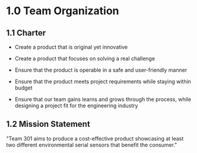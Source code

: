 # 1.0 Team Organization 

## 1.1 Charter 

* Create a product that is original yet innovative

* Create a product that focuses on solving a real challenge

* Ensure that the product is operable in a safe and user-friendly manner

* Ensure that the product meets project requirements while staying within budget

* Ensure that our team gains learns and grows through the process, while designing a project fit for the engineering industry

## 1.2 Mission Statement 

"Team 301 aims to produce a cost-effective product showcasing at least two different environmental serial sensors that benefit the consumer."



